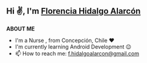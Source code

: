 <h2 align="left">Hi ✌️, I'm <a href="https://www.linkedin.com/in/florencia-hidalgo-83315a1ab/" target="_blank" rel="noopener noreferrer">Florencia Hidalgo Alarcón </a></h2>

**ABOUT ME**

  - I'm a Nurse , from Concepción, Chile ❤️
  - I'm currently learning Android Development 😉
  - 📫 How to reach me: f.hidalgoalarcon@gmail.com

<!--
**Scariu/Scariu** is a ✨ _special_ ✨ repository because its `README.md` (this file) appears on your GitHub profile.

Here are some ideas to get you started:

- 🔭 I’m currently working on ...
- 🌱 I’m currently learning ...
- 👯 I’m looking to collaborate on ...
- 🤔 I’m looking for help with ...
- 💬 Ask me about ...
- 📫 How to reach me: ...
- 😄 Pronouns: ...
- ⚡ Fun fact: ...
-->
